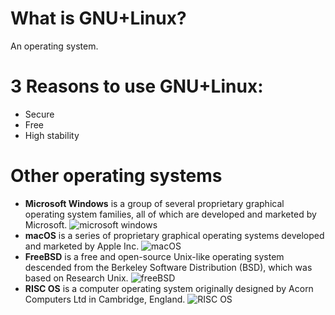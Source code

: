 # What is GNU+Linux?
An operating system.
# 3 Reasons to use GNU+Linux:
* Secure
* Free
* High stability
# Other operating systems
* **Microsoft Windows**  is a group of several proprietary graphical operating system families, all of which are developed and marketed by Microsoft. 
 ![microsoft windows](https://bit.ly/3wI3hbP)
* **macOS** is a series of proprietary graphical operating systems developed and marketed by Apple Inc. 
  ![macOS](https://bit.ly/3wNaCGW)
* **FreeBSD** is a free and open-source Unix-like operating system descended from the Berkeley Software Distribution (BSD), which was based on Research Unix.
  ![freeBSD](https://bit.ly/3wJwGSR)
* **RISC OS** is a computer operating system originally designed by Acorn Computers Ltd in Cambridge, England. 
 ![RISC OS](https://bit.ly/3fZdc6R) 
